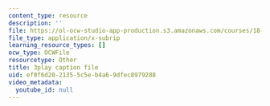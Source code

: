 ```yaml
---
content_type: resource
description: ''
file: https://ol-ocw-studio-app-production.s3.amazonaws.com/courses/18-06sc-linear-algebra-fall-2011/ef0f6d2021355c5eb4a69dfec8979288_wuyAeWE3iIM.vtt
file_type: application/x-subrip
learning_resource_types: []
ocw_type: OCWFile
resourcetype: Other
title: 3play caption file
uid: ef0f6d20-2135-5c5e-b4a6-9dfec8979288
video_metadata:
  youtube_id: null
---
```

